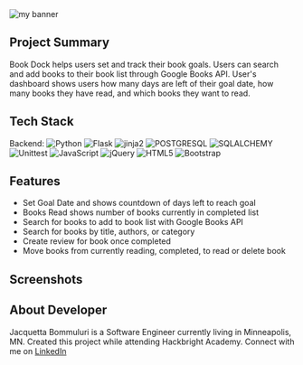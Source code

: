 <img src="https://user-images.githubusercontent.com/24457948/143801917-a27342ea-a56e-48f9-ae34-3ca2d4ef7058.png" alt="my banner">

## Project Summary
Book Dock helps users set and track their book goals. Users can search and add books to their book list through Google Books API.
User's dashboard shows users how many days are left of their goal date, how many books they have read, and which books they want to read.

## Tech Stack
Backend: ![Python](https://img.shields.io/badge/python-3670A0?style=for-the-badge&logo=python&logoColor=ffdd54) ![Flask](https://img.shields.io/badge/flask-%23000.svg?style=for-the-badge&logo=flask&logoColor=white) ![jinja2](https://img.shields.io/badge/-jinja2-?style=for-the-badge&logo=jinja&logoColor=#B41717) ![POSTGRESQL](https://img.shields.io/badge/PostgreSQL-316192?style=for-the-badge&logo=postgresql&logoColor=white) ![SQLALCHEMY](https://img.shields.io/badge/-sqlalchemy-green) ![Unittest](https://img.shields.io/badge/-UnitTest-lightgrey) ![JavaScript](https://img.shields.io/badge/javascript-%23323330.svg?style=for-the-badge&logo=javascript&logoColor=%23F7DF1E) ![jQuery](https://img.shields.io/badge/jquery-%230769AD.svg?style=for-the-badge&logo=jquery&logoColor=white)  ![HTML5](https://img.shields.io/badge/html5-%23E34F26.svg?style=for-the-badge&logo=html5&logoColor=white)
![Bootstrap](https://img.shields.io/badge/bootstrap-%23563D7C.svg?style=for-the-badge&logo=bootstrap&logoColor=white) 
## Features
* Set Goal Date and shows countdown of days left to reach goal
* Books Read shows number of books currently in completed list
* Search for books to add to book list with Google Books API
* Search for books by title, authors, or category
* Create review for book once completed
* Move books from currently reading, completed, to read or delete book

## Screenshots

## About Developer
Jacquetta Bommuluri is a Software Engineer currently living in Minneapolis, MN. Created this project while attending Hackbright Academy. Connect with me on [LinkedIn](https://www.linkedin.com/in/jbommuluri)
